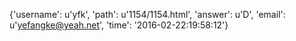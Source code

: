 {'username': u'yfk', 'path': u'1154/1154.html', 'answer': u'D', 'email': u'yefangke@yeah.net', 'time': '2016-02-22:19:58:12'}